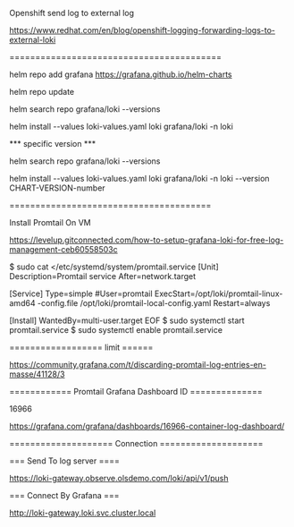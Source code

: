 Openshift send log to external log 

https://www.redhat.com/en/blog/openshift-logging-forwarding-logs-to-external-loki

=========================================

helm repo add grafana https://grafana.github.io/helm-charts


helm repo update

helm search repo grafana/loki --versions

helm install --values loki-values.yaml loki grafana/loki -n loki 

 *** specific version *** 

helm search repo grafana/loki --versions

helm install --values loki-values.yaml loki grafana/loki -n loki --version CHART-VERSION-number

=======================================

Install Promtail On VM     

https://levelup.gitconnected.com/how-to-setup-grafana-loki-for-free-log-management-ceb60558503c 

$ sudo cat <<EOF >/etc/systemd/system/promtail.service
[Unit] 
Description=Promtail service 
After=network.target 
 
[Service] 
Type=simple 
#User=promtail 
ExecStart=/opt/loki/promtail-linux-amd64 -config.file /opt/loki/promtail-local-config.yaml 
Restart=always 
 
[Install] 
WantedBy=multi-user.target
EOF
$ sudo systemctl start promtail.service
$ sudo systemctl enable promtail.service



==================  limit ======

https://community.grafana.com/t/discarding-promtail-log-entries-en-masse/41128/3 


============ Promtail Grafana Dashboard ID ==============

16966 

https://grafana.com/grafana/dashboards/16966-container-log-dashboard/ 

==================== Connection ====================

=== Send To log server ====

https://loki-gateway.observe.olsdemo.com/loki/api/v1/push

=== Connect By Grafana ===

http://loki-gateway.loki.svc.cluster.local

